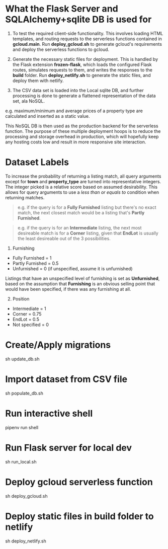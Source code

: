 # What the Flask Server and SQLAlchemy+sqlite DB is used for
1. To test the required client-side functionality. This involves loading HTML
templates, and routing requests to the serverless functions contained in
**gcloud.main**. Run **deploy_gcloud.sh** to generate gcloud's requirements and
deploy the serverless functions to gcloud.

2. Generate the necessary static files for deployment. This is handled by the
Flask extension **frozen-flask**, which loads the configured Flask routes,
simulates requests to them, and writes the responses to the **build** folder.
Run **deploy_netlify.sh** to generate the static files, and deploy them with
netlify.

3. The CSV data set is loaded into the Local sqlite DB, and further processing
is done to generate a flattened representation of the data set, ala NoSQL.

e.g. maximum/minimum and average prices of a property type are calculated
and inserted as a static value.

This NoSQL DB is then used as the production backend for the serverless function.
The purpose of these multiple deployment hoops is to reduce the processing and
storage overhead in production, which will hopefully keep any hosting costs low
and result in more responsive site interaction.

# Dataset Labels
To increase the probability of returning a listing match, all query arguments
except for **town** and **property_type** are turned into representative integers.
The integer picked is a relative score based on assumed desirability.
This allows for query arguments to use a _less than or equals to_ condition when
returning matches.

> e.g. if the query is for a **Fully Furnished** listing but there's no exact match,
> the next closest match would be a listing that's **Partly Furnished**.

> e.g. if the query is for an **Intermediate** listing, the next most desireable
> match is for a **Corner** listing, given that **EndLot** is usually the least
> desireable out of the 3 possibilities.

1. Furnishing
- Fully Furnished = 1
- Partly Furnished = 0.5
- Unfurnished = 0 (if unspecified, assume it is unfurnished)

Listings that have an unspecified level of furnishing is set as **Unfurnished**,
based on the assumption that **Furnishing** is an obvious selling point that
would have been specified, if there was any furnishing at all.

2. Position
- Intermediate = 1
- Corner = 0.75
- EndLot = 0.5
- Not specified = 0

# Create/Apply migrations
sh update_db.sh

# Import dataset from CSV file
sh populate_db.sh

# Run interactive shell
pipenv run shell

# Run Flask server for local dev
sh run_local.sh

# Deploy gcloud serverless function
sh deploy_gcloud.sh

# Deploy static files in build folder to netlify
sh deploy_netlify.sh